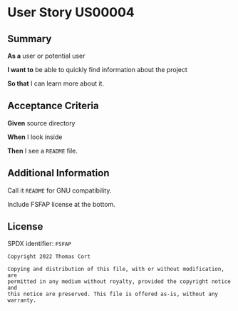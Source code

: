 # User Story US00004

## Summary

**As a** user or potential user

**I want to** be able to quickly find information about the project

**So that** I can learn more about it.

## Acceptance Criteria

**Given** source directory

**When** I look inside

**Then** I see a `README` file.

## Additional Information

Call it `README` for GNU compatibility.

Include FSFAP license at the bottom.

## License

SPDX identifier: `FSFAP`

```
Copyright 2022 Thomas Cort

Copying and distribution of this file, with or without modification, are
permitted in any medium without royalty, provided the copyright notice and
this notice are preserved. This file is offered as-is, without any warranty.
```
